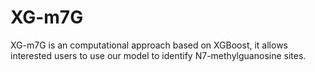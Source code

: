 XG-m7G
=======
XG-m7G is an computational approach based on XGBoost, it allows interested users to use our model to identify N7-methylguanosine sites.


